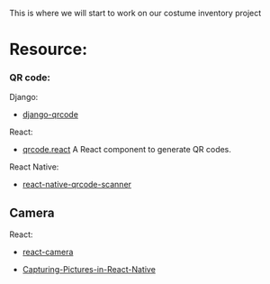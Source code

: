 This is where we will start to work on our costume inventory project


# Resource:

### QR code:
   Django:
   - [django-qrcode](https://github.com/pablorecio/django-qrcode)
    
   React:
   - [qrcode.react](https://github.com/zpao/qrcode.react) A React component to generate QR codes.

   React Native:
   - [react-native-qrcode-scanner](https://github.com/moaazsidat/react-native-qrcode-scanner)
    
    
## Camera
   React: 
   - [react-camera](https://www.npmjs.com/package/react-camera)
   
   - [Capturing-Pictures-in-React-Native](https://snowball.digital/Blog/Capturing-Pictures-in-React-Native)
